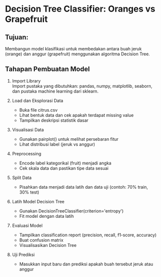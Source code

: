 # Decision Tree Classifier: Oranges vs Grapefruit

## Tujuan:
Membangun model klasifikasi untuk membedakan antara buah jeruk (orange) dan anggur (grapefruit) menggunakan algoritma Decision Tree.

## Tahapan Pembuatan Model
1. Import Library <br>
Import pustaka yang dibutuhkan: pandas, numpy, matplotlib, seaborn, dan pustaka machine learning dari sklearn.

2. Load dan Eksplorasi Data
    * Buka file citrus.csv
    * Lihat bentuk data dan cek apakah terdapat missing value
    * Tampilkan deskripsi statistik dasar

3. Visualisasi Data
    * Gunakan pairplot() untuk melihat persebaran fitur
    * Lihat distribusi label (jeruk vs anggur)

4. Preprocessing
    * Encode label kategorikal (fruit) menjadi angka
    * Cek skala data dan pastikan tipe data sesuai

5. Split Data
    * Pisahkan data menjadi data latih dan data uji (contoh: 70% train, 30% test)

6. Latih Model Decision Tree
    * Gunakan DecisionTreeClassifier(criterion='entropy')
    * Fit model dengan data latih

7. Evaluasi Model
    * Tampilkan classification report (precision, recall, f1-score, accuracy)
    * Buat confusion matrix
    * Visualisasikan Decision Tree

8. Uji Prediksi
    * Masukkan input baru dan prediksi apakah buah tersebut jeruk atau anggur
